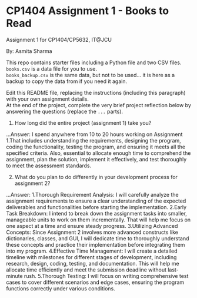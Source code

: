 # CP1404 Assignment 1 - Books to Read

Assignment 1 for CP1404/CP5632, IT@JCU

By: Asmita Sharma

This repo contains starter files including a Python file and two CSV files.  
`books.csv` is a data file for you to use.  
`books_backup.csv` is the same data, but not to be used... it is here as a backup to copy the data from if you need it
again.

Edit this README file, replacing the instructions (including this paragraph) with your own assignment details.  
At the end of the project, complete the very brief project reflection below by answering the questions (replace
the `...` parts).

1. How long did the entire project (assignment 1) take you?

...Answer: I spend anywhere from 10 to 20 hours working on Assignment 1.That includes understanding 
the requirements, designing the program, coding the functionality, testing the program, and ensuring it
meets all the specified criteria. Also, essential to allocate enough time to comprehend the assignment,
plan the solution, implement it effectively, and test thoroughly to meet the assessment standards.

2. What do you plan to do differently in your development process for assignment 2?

...Answer: 
1.Thorough Requirement Analysis: I will carefully analyze the assignment
requirements to ensure a clear understanding of the expected deliverables 
and functionalities before starting the implementation.
2.Early Task Breakdown: I intend to break down the assignment tasks 
into smaller, manageable units to work on them incrementally. 
That will help me focus on one aspect at a time and ensure steady progress.
3.Utilizing Advanced Concepts: Since Assignment 2 involves more advanced constructs 
like dictionaries, classes, and GUI, I will dedicate time to thoroughly understand 
these concepts and practice their implementation before integrating them into my program.
4.Effective Time Management: I will create a detailed timeline with milestones
for different stages of development, including research, design, coding, testing, and documentation.
This will help me allocate time efficiently and meet the submission deadline without last-minute rush.
5.Thorough Testing: I will focus on writing comprehensive test cases to cover different scenarios and
edge cases, ensuring the program functions correctly under various conditions.
